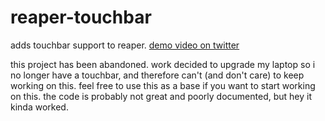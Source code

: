 # reaper-touchbar

adds touchbar support to reaper. [demo video on twitter](https://twitter.com/_annieversary/status/1612130651985137666)

this project has been abandoned. work decided to upgrade my laptop so i no longer have a touchbar, and therefore can't (and don't care) to keep working on this. 
feel free to use this as a base if you want to start working on this.
the code is probably not great and poorly documented, but hey it kinda worked.
